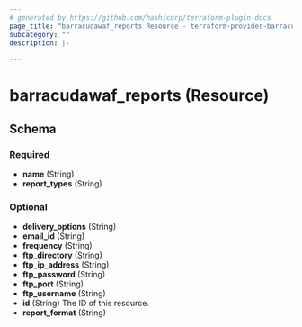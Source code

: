 ```yaml
---
# generated by https://github.com/hashicorp/terraform-plugin-docs
page_title: "barracudawaf_reports Resource - terraform-provider-barracudawaf"
subcategory: ""
description: |-
  
---
```


# barracudawaf_reports (Resource)





<!-- schema generated by tfplugindocs -->
## Schema

### Required

- **name** (String)
- **report_types** (String)

### Optional

- **delivery_options** (String)
- **email_id** (String)
- **frequency** (String)
- **ftp_directory** (String)
- **ftp_ip_address** (String)
- **ftp_password** (String)
- **ftp_port** (String)
- **ftp_username** (String)
- **id** (String) The ID of this resource.
- **report_format** (String)


